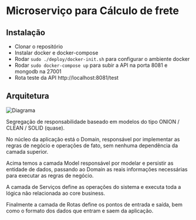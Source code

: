 # Microserviço para Cálculo de frete

## Instalação

- Clonar o repositório
- Instalar docker e docker-compose
- Rodar `sudo ./deploy/docker-init.sh` para configurar o ambiente docker
- Rodar `sudo docker-compose up` para subir a API na porta 8081 e mongodb na 27001
- Rota teste da API http://localhost:8081/test

## Arquitetura

![Diagrama](docs/domain-model.jpg)

Segregação de responsabilidade baseado em modelos do tipo ONION / CLEAN / SOLID (quase). 

No núcleo da aplicação está o Domain, responsável por implementar as regras de negócio e operações de fato, sem nenhuma dependência da camada superior.

Acima temos a camada Model responsável por modelar e persistir as entidade de dados, passando ao Domain as reais informações necessárias para executar as regras de negócio.

A camada de Serviços define as operações do sistema e executa toda a lógica não relacionada ao core business.

Finalmente a camada de Rotas define os pontos de entrada e saída, bem como o formato dos dados que entram e saem da aplicação.